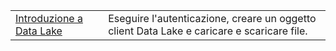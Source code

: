 |  |  |
|---------|---------|
| [Introduzione a Data Lake][1] | Eseguire l'autenticazione, creare un oggetto client Data Lake e caricare e scaricare file. |

[1]: https://azure.microsoft.com/resources/samples/data-lake-store-java-upload-download-get-started/